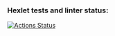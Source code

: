 ### Hexlet tests and linter status:
[![Actions Status](https://github.com/Fedinyak/frontend-project-12/workflows/hexlet-check/badge.svg)](https://github.com/Fedinyak/frontend-project-12/actions)